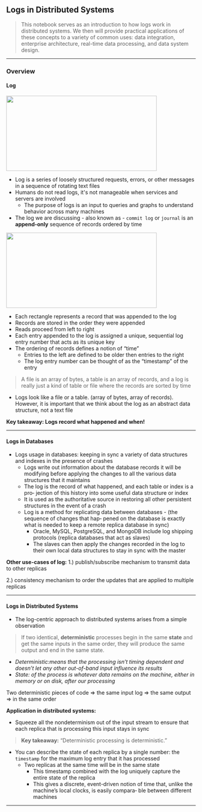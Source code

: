 ## Logs in Distributed Systems

>This notebook serves as an introduction to how logs work in distributed systems. We then will provide practical applications of these concepts to a variety of common uses: data integration, enterprise architecture, real-time data processing, and data system design.

* * *

### Overview

#### Log

<img src="https://learning.oreilly.com/library/view/i-heart-logs/9781491909379/assets/ihtl_0101.png" width="400" height="200">
                                                                                                         
                                                                                                           
- Log is a series of loosely structured requests, errors, or other messages in a sequence of rotating text files
- Humans do not read logs, it's not manageable when services and servers are involved
  - The purpose of logs is an input to queries and graphs to understand behavior across many machines
- The log we are discussing - also known as - `commit log` or `journal` is an **append-only** sequence of records ordered by time

<img src="https://learning.oreilly.com/library/view/i-heart-logs/9781491909379/assets/ihtl_0102.png" width="400" height="200">

- Each rectangle represents a record that was appended to the log
- Records are stored in the order they were appended
- Reads proceed from left to right
- Each entry appended to the log is assigned a unique, sequential log entry number that acts as its unique key
- The ordering of records defines a notion of “time” 
  - Entries to the left are defined to be older then entries to the right
  - The log entry number can be thought of as the “timestamp” of the entry

>A file is an array of bytes, a table is an array of records, and a log is really just a kind of table or file where the records are sorted by time

- Logs look like a file or a table. (array of bytes, array of records). However, it is important that we think about the log as an abstract data structure, not a text file

**Key takeaway: Logs record what happened and when!**

* * *

#### Logs in Databases

- Logs usage in databases: keeping in sync a variety of data structures and indexes in the presence of crashes
  - Logs write out information about the database records it will be modifying before applying the changes to all the various data structures that it maintains
  - The log is the record of what happened, and each table or index is a pro‐ jection of this history into some useful data structure or index
  - It is used as the authoritative source in restoring all other persistent structures in the event of a crash
  - Log is a method for replicating data between databases - (the sequence of changes that hap‐ pened on the database is exactly what is needed to keep a remote replica database in sync)
    - Oracle, MySQL, PostgreSQL, and MongoDB include log shipping protocols (replica databases that act as slaves)
    - The slaves can then apply the changes recorded in the log to their own local data structures to stay in sync with the master

**Other use-cases of log:**
1.) publish/subscribe mechanism to transmit data to other replicas

2.) consistency mechanism to order the updates that are applied to multiple replicas

* * * 

#### Logs in Distributed Systems 

- The log-centric approach to distributed systems arises from a simple observation

>If two identical, **deterministic** processes begin in the same **state** and get the same inputs in the same order, they will produce the same output and end in the same state.

- *Deterministic:means that the processing isn’t timing dependent and doesn’t let any other out-of-band input influence its results*
- *State: of the process is whatever data remains on the machine, either in memory or on disk, after our processing*

Two deterministic pieces of code => the same input log => the same output => in the same order

**Application in distributed systems:**
- Squeeze all the nondeterminism out of the input stream to ensure that each replica that is processing this input stays in sync

>**Key takeaway:** “Deterministic processing is deterministic.”

- You can describe the state of each replica by a single number: the `timestamp` for the maximum log entry that it has processed
  - Two replicas at the same time will be in the same state
    - This timestamp combined with the log uniquely capture the entire state of the replica
    - This gives a discrete, event-driven notion of time that, unlike the machine’s local clocks, is easily compara‐ ble between different machines

* * *





